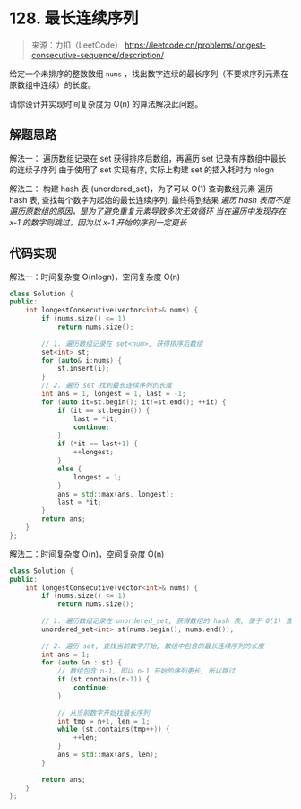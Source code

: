 ﻿# 128. 最长连续序列
> 来源：力扣（LeetCode）
https://leetcode.cn/problems/longest-consecutive-sequence/description/

给定一个未排序的整数数组 `nums` ，找出数字连续的最长序列（不要求序列元素在原数组中连续）的长度。

请你设计并实现时间复杂度为 O(n) 的算法解决此问题。


## 解题思路
解法一：
遍历数组记录在 set 获得排序后数组，再遍历 set 记录有序数组中最长的连续子序列
由于使用了 set 实现有序, 实际上构建 set 的插入耗时为 nlogn

解法二：
构建 hash 表 (unordered_set)，为了可以 O(1) 查询数组元素
遍历 hash 表, 查找每个数字为起始的最长连续序列, 最终得到结果
*遍历 hash 表而不是遍历原数组的原因，是为了避免重复元素导致多次无效循环*
*当在遍历中发现存在 x-1 的数字则跳过，因为以 x-1 开始的序列一定更长*

## 代码实现
解法一：时间复杂度 O(nlogn)，空间复杂度 O(n)
```cpp
class Solution {
public:
    int longestConsecutive(vector<int>& nums) {
        if (nums.size() <= 1)
            return nums.size();
        
        // 1. 遍历数组记录在 set<num>, 获得排序后数组
        set<int> st;
        for (auto& i:nums) {
            st.insert(i);
        }
        // 2. 遍历 set 找到最长连续序列的长度
        int ans = 1, longest = 1, last = -1;
        for (auto it=st.begin(); it!=st.end(); ++it) {
            if (it == st.begin()) {
                last = *it;
                continue;
            }
            if (*it == last+1) {
                ++longest;
            }
            else {
                longest = 1;
            }
            ans = std::max(ans, longest);
            last = *it;
        }
        return ans;
    }
};
```

解法二：时间复杂度 O(n)，空间复杂度 O(n)
```cpp
class Solution {
public:
    int longestConsecutive(vector<int>& nums) {
        if (nums.size() <= 1)
            return nums.size();
        
        // 1. 遍历数组记录在 unordered_set, 获得数组的 hash 表, 便于 O(1) 查询
        unordered_set<int> st(nums.begin(), nums.end());
        
        // 2. 遍历 set, 查找当前数字开始, 数组中包含的最长连续序列的长度
        int ans = 1;
        for (auto &n : st) {
            // 数组包含 n-1, 即以 n-1 开始的序列更长, 所以跳过
            if (st.contains(n-1)) {
                continue;
            }
            
            // 从当前数字开始找最长序列
            int tmp = n+1, len = 1;
            while (st.contains(tmp++)) {
                ++len;
            }
            ans = std::max(ans, len);
        }
        
        return ans;
    }
};
```